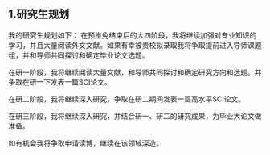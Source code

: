 ## 1.研究生规划
我的研究生规划如下：
在预推免结束后的大四阶段，我将继续加强对专业知识的学习，并且大量阅读外文文献。如果有幸被贵校拟录取我将争取提前进入导师课题组，并和导师共同探讨和确定毕业论文选题。

在研一阶段，我将继续阅读大量文献，和导师共同探讨和确定研究方向和选题。并争取在研一下发表一篇SCI论文。

在研二阶段，我将继续深入研究，争取在研二期间发表一篇高水平SCI论文。

在研三阶段，我将继续深入研究，并结合研一、研二的研究成果，为毕业大论文做准备。

如有机会我将争取申请读博，继续在该领域深造。